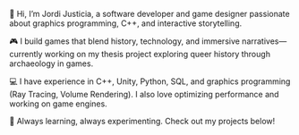 👋 Hi, I’m Jordi Justicia, a software developer and game designer passionate about graphics programming, C++, and interactive storytelling.

🎮 I build games that blend history, technology, and immersive narratives—currently working on my thesis project exploring queer history through archaeology in games.

💻 I have experience in C++, Unity, Python, SQL, and graphics programming (Ray Tracing, Volume Rendering). I also love optimizing performance and working on game engines.

🚀 Always learning, always experimenting. Check out my projects below!
<!--
**JordiJus/JordiJus** is a ✨ _special_ ✨ repository because its `README.md` (this file) appears on your GitHub profile.

Here are some ideas to get you started:

- 🔭 I’m currently working on ...
- 🌱 I’m currently learning ...
- 👯 I’m looking to collaborate on ...
- 🤔 I’m looking for help with ...
- 💬 Ask me about ...
- 📫 How to reach me: ...
- 😄 Pronouns: ...
- ⚡ Fun fact: ...
-->
